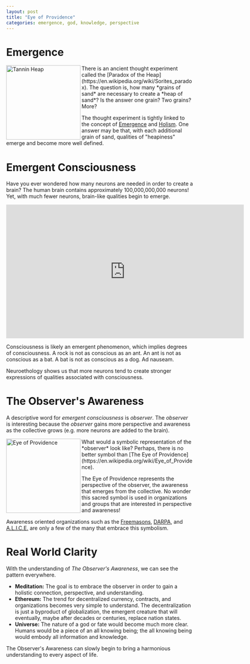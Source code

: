 ```yaml
---
layout: post
title: "Eye of Providence"
categories: emergence, god, knowledge, perspective
---
```


# Emergence

<img src="https://upload.wikimedia.org/wikipedia/commons/3/3a/Tannin_heap.jpeg" alt="Tannin Heap" style="width: 200px;" align="left"/>
There is an ancient thought experiment called the [Paradox of the Heap](https://en.wikipedia.org/wiki/Sorites_paradox). The question is, how many
*grains of sand* are necessary to create a *heap of sand*? Is the answer one grain?
Two grains? More?

The thought experiment is tightly linked to the concept of [Emergence](https://en.wikipedia.org/wiki/Emergence) and [Holism](https://en.wikipedia.org/wiki/Holism). One answer may be that, with each additional grain of sand, qualities of "heapiness" emerge and become more well defined.

# Emergent Consciousness

Have you ever wondered how many neurons are needed in order to create a brain?
The human brain contains approximately 100,000,000,000 neurons! Yet, with much
fewer neurons, brain-like qualities begin to emerge.

<iframe width="640" height="360" src="https://www.youtube.com/embed/1-0eZytv6Qk" frameborder="0" allowfullscreen></iframe>

Consciousness is likely an emergent phenomenon, which implies degrees of consciousness. A rock
is not as conscious as an ant. An ant is not as conscious as a bat. A bat is not as conscious as a dog. Ad nauseam.

Neuroethology shows us that more neurons tend to create stronger expressions of qualities associated with consciousness.

# The Observer's Awareness

A descriptive word for *emergent consciousness* is *observer*. The *observer* is interesting because the *observer* gains more perspective and awareness as the collective grows (e.g. more neurons are added to the brain).

<img src="https://upload.wikimedia.org/wikipedia/commons/1/1e/Eye.jpg" alt="Eye of Providence" style="width: 200px;" align="left"/>
What would a symbolic representation of the *observer* look like? Perhaps, there is no better symbol than [The Eye of Providence](https://en.wikipedia.org/wiki/Eye_of_Providence).

The Eye of Providence represents the perspective of the observer, the awareness that emerges from the collective. No wonder this sacred symbol is used in organizations and groups that are interested in perspective and awareness!

Awareness oriented organizations such as the [Freemasons](https://en.wikipedia.org/wiki/Freemasonry), [DARPA](https://en.wikipedia.org/wiki/Information_Awareness_Office), and [A.L.I.C.E.](http://alice.pandorabots.com/) are only a few of the many that embrace this symbolism.

# Real World Clarity

With the understanding of *The Observer's Awareness*, we can see the pattern everywhere.

- **Meditation:** The goal is to embrace the observer in order to gain a holistic connection, perspective, and understanding.
- **Ethereum:** The trend for decentralized currency, contracts, and organizations becomes very simple to understand. The decentralization is just a byproduct of globalization, the emergent creature that will eventually, maybe after decades or centuries, replace nation states.
- **Universe:** The nature of a god or fate would become much more clear. Humans would be a piece of an all knowing being; the all knowing being would embody all information and knowledge.

The Observer's Awareness can slowly begin to bring a harmonious understanding to every aspect of life.
